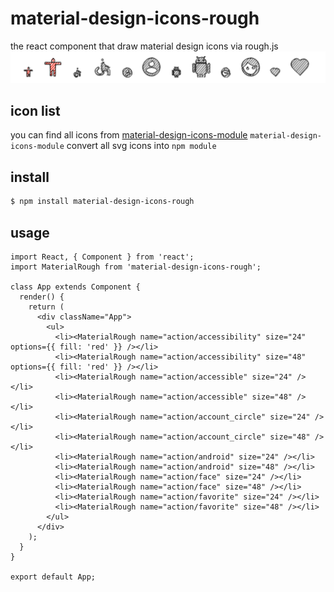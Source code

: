 # material-design-icons-rough
the react component that draw material design icons via rough.js
![example](https://github.com/hermeslin/material-design-icons-rough/blob/master/example.png)

## icon list
you can find all icons from [material-design-icons-module](https://github.com/hermeslin/material-design-icons-module)
`material-design-icons-module` convert all svg icons into `npm module`

## install
```sh
$ npm install material-design-icons-rough
```

## usage
```
import React, { Component } from 'react';
import MaterialRough from 'material-design-icons-rough';

class App extends Component {
  render() {
    return (
      <div className="App">
        <ul>
          <li><MaterialRough name="action/accessibility" size="24" options={{ fill: 'red' }} /></li>
          <li><MaterialRough name="action/accessibility" size="48" options={{ fill: 'red' }} /></li>
          <li><MaterialRough name="action/accessible" size="24" /></li>
          <li><MaterialRough name="action/accessible" size="48" /></li>
          <li><MaterialRough name="action/account_circle" size="24" /></li>
          <li><MaterialRough name="action/account_circle" size="48" /></li>
          <li><MaterialRough name="action/android" size="24" /></li>
          <li><MaterialRough name="action/android" size="48" /></li>
          <li><MaterialRough name="action/face" size="24" /></li>
          <li><MaterialRough name="action/face" size="48" /></li>
          <li><MaterialRough name="action/favorite" size="24" /></li>
          <li><MaterialRough name="action/favorite" size="48" /></li>
        </ul>
      </div>
    );
  }
}

export default App;
```